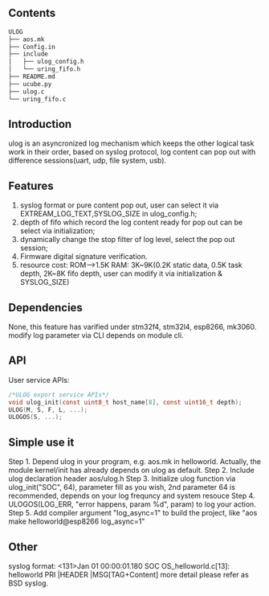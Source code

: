 ## Contents

```sh
ULOG
├── aos.mk
├── Config.in
├── include
│   ├── ulog_config.h
│   └── uring_fifo.h
├── README.md
├── ucube.py
├── ulog.c
└── uring_fifo.c
```

## Introduction

ulog is an asyncronized log mechanism which keeps the other logical task work in their order, based on syslog protocol, log content can pop out with difference sessions(uart, udp, file system, usb).

## Features

1. syslog format or pure content pop out, user can select it via EXTREAM_LOG_TEXT,SYSLOG_SIZE in ulog_config.h;
2. depth of fifo which record the log content ready for pop out can be select via initialization;
3. dynamically change the stop filter of log level, select the pop out session;
4. Firmware digital signature verification.
5. resource cost: ROM-->1.5K RAM: 3K~9K(0.2K static data, 0.5K task depth, 2K~8K fifo depth, user can modify it via initialization & SYSLOG_SIZE)

## Dependencies

None, this feature has varified under stm32f4, stm32l4, esp8266, mk3060.
modify log parameter via CLI depends on module cli.

## API

User service APIs:

```c
/*ULOG export service APIs*/
void ulog_init(const uint8_t host_name[8], const uint16_t depth);
ULOG(M, S, F, L, ...);
ULOGOS(S, ...);
```

## Simple use it
Step 1. Depend ulog in your program, e.g. aos.mk in helloworld. Actually, the module kernel/init has already depends on ulog as default. 
Step 2. Include ulog declaration header aos/ulog.h
Step 3. Initialize ulog function via  ulog_init("SOC", 64), parameter fill as you wish, 2nd parameter 64 is recommended, depends on your log frequncy and system resouce
Step 4. ULOGOS(LOG_ERR, "error happens, param %d", param) to log your action.
Step 5. Add compiler argument "log_async=1" to build the project, like "aos make helloworld@esp8266 log_async=1"

## Other

syslog format:
<131>Jan 01 00:00:01.180 SOC OS_helloworld.c[13]: helloworld
PRI  |HEADER                 |MSG[TAG+Content]
more detail please refer as BSD syslog.
